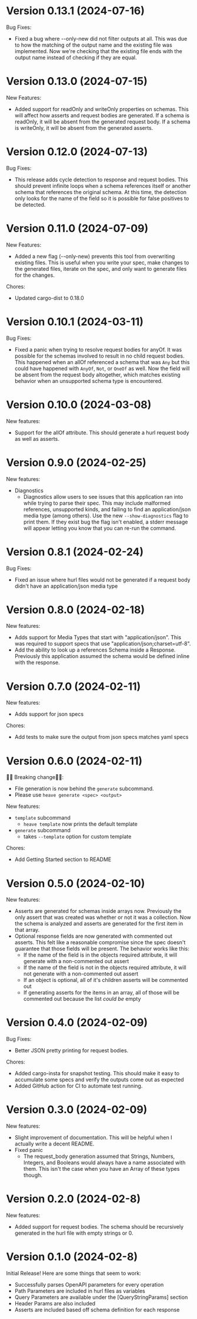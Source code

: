 # Version 0.13.1 (2024-07-16)

Bug Fixes:
- Fixed a bug where --only-new did not filter outputs at all. This was due to how the matching of the output name and the existing file was implemented. Now we're checking that the existing file ends with the output name instead of checking if they are equal.

# Version 0.13.0 (2024-07-15)

New Features:
- Added support for readOnly and writeOnly properties on schemas. This will affect how asserts and request bodies are generated. If a schema is readOnly, it will be absent from the generated request body. If a schema is writeOnly, it will be absent from the generated asserts.

# Version 0.12.0 (2024-07-13)

Bug Fixes:
- This release adds cycle detection to response and request bodies. This should prevent infinite loops when a schema references itself or another schema that references the original schema. At this time, the detection only looks for the name of the field so it is possible for false positives to be detected.

# Version 0.11.0 (2024-07-09)

New Features:
- Added a new flag (--only-new) prevents this tool from overwriting existing files. This is useful when you write your spec, make changes to the generated files, iterate on the spec, and only want to generate files for the changes.

Chores:
- Updated cargo-dist to 0.18.0

# Version 0.10.1 (2024-03-11)

Bug Fixes:
- Fixed a panic when trying to resolve request bodies for anyOf. It was possible for the schemas involved to result in no child request bodies. This happened when an allOf referenced a schema that was `Any` but this could have happened with `AnyOf`, `Not`, or `OneOf` as well. Now the field will be absent from the request body altogether, which matches existing behavior when an unsupported schema type is encountered.

# Version 0.10.0 (2024-03-08)

New features:
- Support for the allOf attribute. This should generate a hurl request body as well as asserts.

# Version 0.9.0 (2024-02-25)

New features:
- Diagnostics
  - Diagnostics allow users to see issues that this application ran into while trying to parse their spec. This may include malformed references, unsupported kinds, and failing to find an application/json media type (among others). Use the new `--show-diagnostics` flag to print them. If they exist bug the flag isn't enabled, a stderr message will appear letting you know that you can re-run the command.

# Version 0.8.1 (2024-02-24)

Bug Fixes:
  - Fixed an issue where hurl files would not be generated if a request body didn't have an application/json media type

# Version 0.8.0 (2024-02-18)

New features:
- Adds support for Media Types that start with "application/json". This was
  required to support specs that use "application/json;charset=utf-8".
- Add the ability to look up a references Schema inside a Response. Previously
  this application assumed the schema would be defined inline with the
  response.

# Version 0.7.0 (2024-02-11)

New features:
- Adds support for json specs

Chores:
- Add tests to make sure the output from json specs matches yaml specs

# Version 0.6.0 (2024-02-11)

🚨🚨 Breaking change🚨🚨:
- File generation is now behind the `generate` subcommand.
- Please use `heave generate <spec> <output>`

New features:
- `template` subcommand
  - `heave template` now prints the default template
- `generate` subcommand
  - takes `--template` option for custom template

Chores:
- Add Getting Started section to README

# Version 0.5.0 (2024-02-10)

New features:
- Asserts are generated for schemas inside arrays now. Previously the only assert that was created was whether or not it was a collection. Now the schema is analyzed and asserts are generated for the first item in that array.
- Optional response fields are now generated with commented out asserts. This felt like a reasonable compromise since the spec doesn't guarantee that those fields will be present. The behavior works like this:
  - If the name of the field is in the objects required attribute, it will generate with a non-commented out assert
  - If the name of the field is not in the objects required attribute, it will not generate with a non-commented out assert
  - If an object is optional, all of it's children asserts will be commented out
  - If generating asserts for the items in an array, all of those will be commented out because the list _could be_ empty

# Version 0.4.0 (2024-02-09)

Bug Fixes:
- Better JSON pretty printing for request bodies.

Chores:
- Added cargo-insta for snapshot testing. This should make it easy to accumulate some specs and verify the outputs come out as expected
- Added GitHub action for CI to automate test running.

# Version 0.3.0 (2024-02-09)

New features:
- Slight improvement of documentation. This will be helpful when I actually write a decent README.
- Fixed panic
  - The request_body generation assumed that Strings, Numbers, Integers, and Booleans would always have a name associated with them. This isn't the case when you have an Array of these types though.

# Version 0.2.0 (2024-02-8)

New features:
- Added support for request bodies. The schema should be recursively generated in the hurl file with empty strings or 0.

# Version 0.1.0 (2024-02-8)

Initial Release! Here are some things that seem to work:
- Successfully parses OpenAPI parameters for every operation
- Path Parameters are included in hurl files as variables
- Query Parameters are available under the [QueryStringParams] section
- Header Params are also included
- Asserts are included based off schema definition for each response

